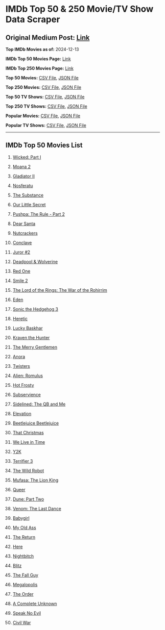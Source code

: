 # IMDb Top 50 & 250 Movie/TV Show Data Scraper

## Original Medium Post: [Link](https://medium.com/@nishantsahoo/which-movie-should-i-watch-5c83a3c0f5b1)

**Top IMDb Movies as of:** 2024-12-13

**IMDb Top 50 Movies Page:** [Link](https://www.imdb.com/search/title/?title_type=feature&release_date=2024-01-01,2024-12-31)

**IMDb Top 250 Movies Page:** [Link](https://www.imdb.com/chart/top/)

**Top 50 Movies:** [CSV File](/data/top50/movies.csv), [JSON File](/data/top50/movies.json)

**Top 250 Movies:** [CSV File](/data/top250/movies.csv), [JSON File](/data/top250/movies.json)

**Top 50 TV Shows:** [CSV File](/data/top50/shows.csv), [JSON File](/data/top50/shows.json)

**Top 250 TV Shows:** [CSV File](/data/top250/shows.csv), [JSON File](/data/top250/shows.json)

**Popular Movies:** [CSV File](/data/popular/movies.csv), [JSON File](/data/popular/movies.json)

**Popular TV Shows:** [CSV File](/data/popular/shows.csv), [JSON File](/data/popular/shows.json)

---

## IMDb Top 50 Movies List

1. [Wicked: Part I](https://www.imdb.com/title/tt1262426/)

2. [Moana 2](https://www.imdb.com/title/tt13622970/)

3. [Gladiator II](https://www.imdb.com/title/tt9218128/)

4. [Nosferatu](https://www.imdb.com/title/tt5040012/)

5. [The Substance](https://www.imdb.com/title/tt17526714/)

6. [Our Little Secret](https://www.imdb.com/title/tt31022050/)

7. [Pushpa: The Rule - Part 2](https://www.imdb.com/title/tt16539454/)

8. [Dear Santa](https://www.imdb.com/title/tt2396431/)

9. [Nutcrackers](https://www.imdb.com/title/tt30144381/)

10. [Conclave](https://www.imdb.com/title/tt20215234/)

11. [Juror #2](https://www.imdb.com/title/tt27403986/)

12. [Deadpool & Wolverine](https://www.imdb.com/title/tt6263850/)

13. [Red One](https://www.imdb.com/title/tt14948432/)

14. [Smile 2](https://www.imdb.com/title/tt29268110/)

15. [The Lord of the Rings: The War of the Rohirrim](https://www.imdb.com/title/tt14824600/)

16. [Eden](https://www.imdb.com/title/tt23149780/)

17. [Sonic the Hedgehog 3](https://www.imdb.com/title/tt18259086/)

18. [Heretic](https://www.imdb.com/title/tt28015403/)

19. [Lucky Baskhar](https://www.imdb.com/title/tt27540542/)

20. [Kraven the Hunter](https://www.imdb.com/title/tt8790086/)

21. [The Merry Gentlemen](https://www.imdb.com/title/tt32368345/)

22. [Anora](https://www.imdb.com/title/tt28607951/)

23. [Twisters](https://www.imdb.com/title/tt12584954/)

24. [Alien: Romulus](https://www.imdb.com/title/tt18412256/)

25. [Hot Frosty](https://www.imdb.com/title/tt32359447/)

26. [Subservience](https://www.imdb.com/title/tt24871974/)

27. [Sidelined: The QB and Me](https://www.imdb.com/title/tt19704542/)

28. [Elevation](https://www.imdb.com/title/tt23558280/)

29. [Beetlejuice Beetlejuice](https://www.imdb.com/title/tt2049403/)

30. [That Christmas](https://www.imdb.com/title/tt14855468/)

31. [We Live in Time](https://www.imdb.com/title/tt27131358/)

32. [Y2K](https://www.imdb.com/title/tt27218960/)

33. [Terrifier 3](https://www.imdb.com/title/tt27911000/)

34. [The Wild Robot](https://www.imdb.com/title/tt29623480/)

35. [Mufasa: The Lion King](https://www.imdb.com/title/tt13186482/)

36. [Queer](https://www.imdb.com/title/tt24176060/)

37. [Dune: Part Two](https://www.imdb.com/title/tt15239678/)

38. [Venom: The Last Dance](https://www.imdb.com/title/tt16366836/)

39. [Babygirl](https://www.imdb.com/title/tt30057084/)

40. [My Old Ass](https://www.imdb.com/title/tt18559464/)

41. [The Return](https://www.imdb.com/title/tt19861162/)

42. [Here](https://www.imdb.com/title/tt18272208/)

43. [Nightbitch](https://www.imdb.com/title/tt12810074/)

44. [Blitz](https://www.imdb.com/title/tt15939198/)

45. [The Fall Guy](https://www.imdb.com/title/tt1684562/)

46. [Megalopolis](https://www.imdb.com/title/tt10128846/)

47. [The Order](https://www.imdb.com/title/tt26625693/)

48. [A Complete Unknown](https://www.imdb.com/title/tt11563598/)

49. [Speak No Evil](https://www.imdb.com/title/tt27534307/)

50. [Civil War](https://www.imdb.com/title/tt17279496/)
